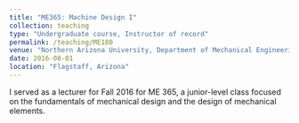 ```yaml
---
title: "ME365: Machine Design I"
collection: teaching
type: "Undergraduate course, Instructor of record"
permalink: /teaching/ME180
venue: "Northern Arizona University, Department of Mechanical Engineering"
date: 2016-08-01
location: "Flagstaff, Arizona"
---
```


I served as a lecturer for Fall 2016 for ME 365, a junior-level class focused on the fundamentals of mechanical design and the design of mechanical elements.
